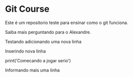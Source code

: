 # Git Course

Este é um repositorio teste para ensinar como o git funciona.

Saiba mais perguntando para o Alexandre.

Testando adicionando uma nova linha

Inserindo nova linha

print('Comecando a jogar serio')

Informando mais uma linha
